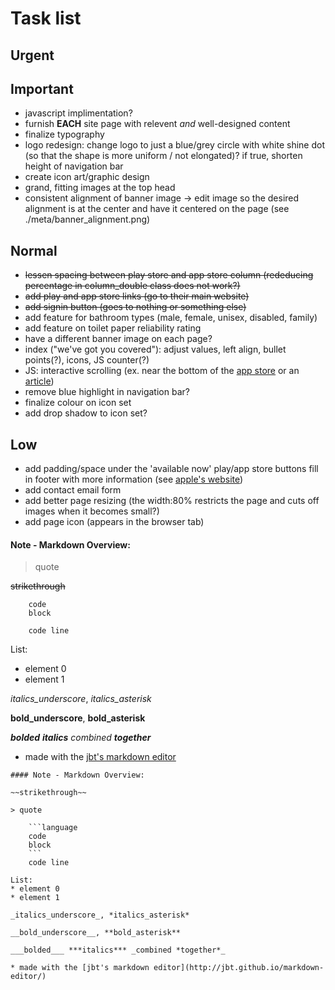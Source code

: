 # Task list



## Urgent


## Important
* javascript implimentation?
* furnish __EACH__ site page with relevent *and* well-designed content
* finalize typography
* logo redesign: change logo to just a blue/grey circle with white shine dot (so that the shape is more uniform / not elongated)? if true, shorten height of navigation bar
* create icon art/graphic design
* grand, fitting images at the top head
* consistent alignment of banner image -> edit image so the desired alignment is at the center and have it centered on the page (see ./meta/banner_alignment.png)


## Normal
* ~~lessen spacing between play store and app store column (rededucing percentage in column_double class does not work?)~~
* ~~add play and app store links (go to their main website)~~
* ~~add signin button (goes to nothing or something else)~~
* add feature for bathroom types (male, female, unisex, disabled, family)
* add feature on toilet paper reliability rating
* have a different banner image on each page?
* index ("we've got you covered"): adjust values, left align, bullet points(?), icons, JS counter(?)
* JS: interactive scrolling (ex. near the bottom of the [app store](https://www.apple.com/ca/ios/app-store/) or an [article](http://www.abc.net.au/news/2017-10-16/north-korea-missile-range-map/8880894))
* remove blue highlight in navigation bar?
* finalize colour on icon set
* add drop shadow to icon set?


## Low
* add padding/space under the 'available now' play/app store buttons
fill in footer with more information (see [apple's website](apple.com/ca/))
* add contact email form
* add better page resizing (the width:80% restricts the page and cuts off images when it becomes small?)
* add page icon (appears in the browser tab)



#### Note - Markdown Overview:

> quote

~~strikethrough~~

```language
	code
	block
```
		code line

List:
* element 0
* element 1

_italics_underscore_, *italics_asterisk*

__bold_underscore__, **bold_asterisk**

___bolded___ ***italics*** _combined **together**_

* made with the [jbt's markdown editor](http://jbt.github.io/markdown-editor/)

```
#### Note - Markdown Overview:

~~strikethrough~~

> quote

	```language
	code
	block
	```
	code line

List:
* element 0
* element 1

_italics_underscore_, *italics_asterisk*

__bold_underscore__, **bold_asterisk**

___bolded___ ***italics*** _combined *together*_

* made with the [jbt's markdown editor](http://jbt.github.io/markdown-editor/)

```